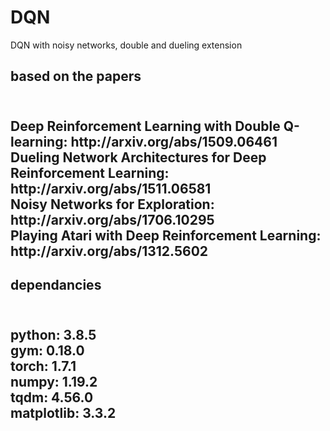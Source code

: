 # DQN
DQN with noisy networks, double and dueling extension
<br/>
<h2> based on the papers <h2/>  <br/>
Deep Reinforcement Learning with Double Q-learning: http://arxiv.org/abs/1509.06461 <br/>
Dueling Network Architectures for Deep Reinforcement Learning: http://arxiv.org/abs/1511.06581 <br/>
Noisy Networks for Exploration: http://arxiv.org/abs/1706.10295 <br/>
Playing Atari with Deep Reinforcement Learning: http://arxiv.org/abs/1312.5602 <br/>

<h2> dependancies <h2/> <br/>
python: 3.8.5 <br/>
gym: 0.18.0 <br/>
torch: 1.7.1 <br/>
numpy: 1.19.2 <br/>
tqdm: 4.56.0 <br/>
matplotlib: 3.3.2 <br/>

